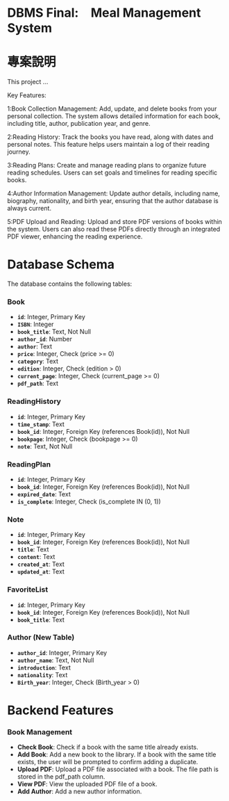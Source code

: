 # DBMS Final:　Meal Management System

# 專案說明

This project ...

Key Features:

1:Book Collection Management: Add, update, and delete books from your personal collection. The system allows detailed information for each book, including title, author, publication year, and genre.

2:Reading History: Track the books you have read, along with dates and personal notes. This feature helps users maintain a log of their reading journey.

3:Reading Plans: Create and manage reading plans to organize future reading schedules. Users can set goals and timelines for reading specific books.

4:Author Information Management: Update author details, including name, biography, nationality, and birth year, ensuring that the author database is always current.

5:PDF Upload and Reading: Upload and store PDF versions of books within the system. Users can also read these PDFs directly through an integrated PDF viewer, enhancing the reading experience.

# **Database Schema**

The database contains the following tables:

### Book

- **`id`**: Integer, Primary Key
- **`ISBN`**: Integer
- **`book_title`**: Text, Not Null
- **`author_id`**: Number
- **`author`**: Text
- **`price`**: Integer, Check (price >= 0)
- **`category`**: Text
- **`edition`**: Integer, Check (edition > 0)
- **`current_page`**: Integer, Check (current_page >= 0)
- **`pdf_path`**: Text

### ReadingHistory

- **`id`**: Integer, Primary Key
- **`time_stamp`**: Text
- **`book_id`**: Integer, Foreign Key (references Book(id)), Not Null
- **`bookpage`**: Integer, Check (bookpage >= 0)
- **`note`**: Text, Not Null

### ReadingPlan

- **`id`**: Integer, Primary Key
- **`book_id`**: Integer, Foreign Key (references Book(id)), Not Null
- **`expired_date`**: Text
- **`is_complete`**: Integer, Check (is_complete IN (0, 1))

### Note

- **`id`**: Integer, Primary Key
- **`book_id`**: Integer, Foreign Key (references Book(id)), Not Null
- **`title`**: Text
- **`content`**: Text
- **`created_at`**: Text
- **`updated_at`**: Text

### FavoriteList

- **`id`**: Integer, Primary Key
- **`book_id`**: Integer, Foreign Key (references Book(id)), Not Null
- **`book_title`**: Text

### Author (New Table)

- **`author_id`**: Integer, Primary Key
- **`author_name`**: Text, Not Null
- **`introduction`**: Text
- **`nationality`**: Text
- **`Birth_year`**: Integer, Check (Birth_year > 0)


# **Backend Features**

### **Book Management**

- **Check Book**: Check if a book with the same title already exists.
- **Add Book**: Add a new book to the library. If a book with the same title exists, the user will be prompted to confirm adding a duplicate.
- **Upload PDF**: Upload a PDF file associated with a book. The file path is stored in the pdf_path column. 
- **View PDF**: View the uploaded PDF file of a book. 
- **Add Author**: Add a new author information.
